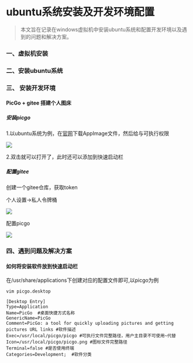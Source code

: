 # ubuntu系统安装及开发环境配置

> 本文旨在记录在windows虚拟机中安装ubuntu系统和配置开发环境以及遇到的问题和解决方案。

### 一、虚拟机安装

### 二、安装ubuntu系统

### 三、 安装开发环境

#### PicGo + gitee 搭建个人图床

##### 安装picgo

1.以ubuntu系统为例，在[官网](https://github.com/Molunerfinn/PicGo/releases)下载AppImage文件，然后给与可执行权限

![](https://gitee.com/wlxc0912/images/raw/master/pic/2021-03-14%2019-40-29%20%E7%9A%84%E5%B1%8F%E5%B9%95%E6%88%AA%E5%9B%BE.png)

2.双击就可以打开了，此时还可以添加到快速启动栏

##### 配置gitee

创建一个gitee仓库，获取token

个人设置->私人令牌桶

![](https://gitee.com/wlxc0912/images/raw/master/pic/20210314201921.png)

配置picgo

![](https://gitee.com/wlxc0912/images/raw/master/pic/20210314201233.png)



### 四、遇到问题及解决方案

#### 如何将安装软件放到快速启动栏 

在/usr/share/applications下创建对应的配置文件即可,以picgo为例
```shell
vim picgo.desktop

[Desktop Entry]
Type=Application
Name=PicGo  #桌面快捷方式名称
GenericName=PicGo 
Comment=PicGo: a tool for quickly uploading pictures and getting pictures URL links #软件描述
Exec=/usr/local/picgo/picgo #可执行文件完整路径，用户主目录不可使用~代替
Icon=/usr/local/picgo/picgo.png #图标文件完整路径
Terminal=false #是否使用终端
Categories=Development;  #软件分类              

```

